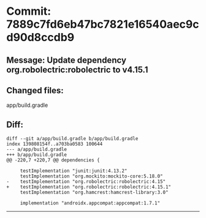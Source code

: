 # Commit: 7889c7fd6eb47bc7821e16540aec9cd90d8ccdb9
## Message: Update dependency org.robolectric:robolectric to v4.15.1
## Changed files:
app/build.gradle

## Diff:
```
diff --git a/app/build.gradle b/app/build.gradle
index 139808154f..a703ba0583 100644
--- a/app/build.gradle
+++ b/app/build.gradle
@@ -220,7 +220,7 @@ dependencies {
 
     testImplementation "junit:junit:4.13.2"
     testImplementation "org.mockito:mockito-core:5.18.0"
-    testImplementation "org.robolectric:robolectric:4.15"
+    testImplementation "org.robolectric:robolectric:4.15.1"
     testImplementation "org.hamcrest:hamcrest-library:3.0"
 
     implementation "androidx.appcompat:appcompat:1.7.1"
```
-----------------------------------
